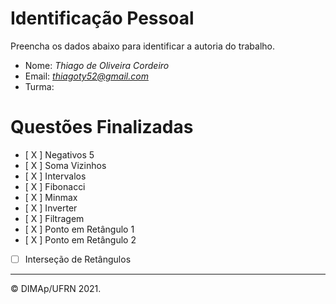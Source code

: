 ﻿# Identificação Pessoal

Preencha os dados abaixo para identificar a autoria do trabalho.

- Nome: *Thiago de Oliveira Cordeiro*
- Email: *thiagoty52@gmail.com*
- Turma: *<insira sua turma aqui>*

# Questões Finalizadas

- [ X ] Negativos 5
- [ X ] Soma Vizinhos
- [ X ] Intervalos
- [ X ] Fibonacci
- [ X ] Minmax
- [ X ] Inverter
- [ X ] Filtragem
- [ X ] Ponto em Retângulo 1
- [ X ] Ponto em Retângulo 2
- [ ] Interseção de Retângulos

--------
&copy; DIMAp/UFRN 2021.
